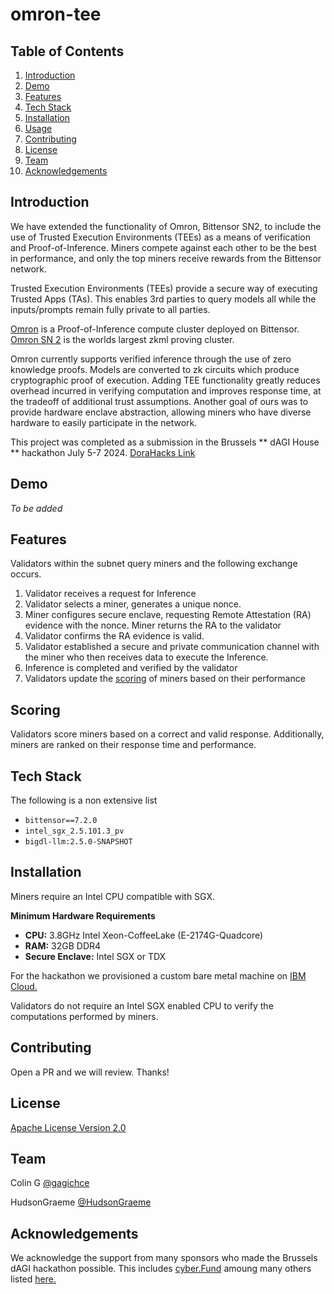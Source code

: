 # omron-tee

## Table of Contents

1. [Introduction](#introduction)
2. [Demo](#demo)
3. [Features](#features)
4. [Tech Stack](#tech-stack)
5. [Installation](#installation)
6. [Usage](#usage)
7. [Contributing](#contributing)
8. [License](#license)
9. [Team](#team)
10. [Acknowledgements](#acknowledgements)

## Introduction

We have extended the functionality of Omron, Bittensor SN2, to include the use of Trusted Execution Environments (TEEs) as a means of verification and Proof-of-Inference. Miners compete against each other to be the best in performance, and only the top miners receive rewards from the Bittensor network.

Trusted Execution Environments (TEEs) provide a secure way of executing Trusted Apps (TAs). This enables 3rd parties to query models all while the inputs/prompts remain fully private to all parties.

[Omron](https://omron.ai) is a Proof-of-Inference compute cluster deployed on Bittensor. [Omron SN 2](https://x.taostats.io/subnet/2) is the worlds largest zkml proving cluster.

Omron currently supports verified inference through the use of zero knowledge proofs. Models are converted to zk circuits which produce cryptographic proof of execution.
Adding TEE functionality greatly reduces overhead incurred in verifying computation and improves response time, at the tradeoff of additional trust assumptions. Another goal of ours was to provide hardware enclave abstraction, allowing miners who have diverse hardware to easily participate in the network.

This project was completed as a submission in the Brussels ** dAGI House ** hackathon July 5-7 2024. [DoraHacks Link](https://dorahacks.io/hackathon/dagihouse/buidl)

## Demo

*To be added*

## Features

Validators within the subnet query miners and the following exchange occurs.

1. Validator receives a request for Inference
2. Validator selects a miner, generates a unique nonce.
3. Miner configures secure enclave, requesting Remote Attestation (RA) evidence with the nonce. Miner returns the RA to the validator
4. Validator confirms the RA evidence is valid.
5. Validator established a secure and private communication channel with the miner who then receives data to execute the Inference.
6. Inference is completed and verified by the validator
7. Validators update the [scoring](#scoring) of miners based on their performance

## Scoring

Validators score miners based on a correct and valid response. Additionally, miners are ranked on their response time and performance.

## Tech Stack

The following is a non extensive list

- `bittensor==7.2.0`
- `intel_sgx_2.5.101.3_pv`
- `bigdl-llm:2.5.0-SNAPSHOT`

## Installation

Miners require an Intel CPU compatible with SGX.

**Minimum Hardware Requirements**
- **CPU:** 3.8GHz Intel Xeon-CoffeeLake (E-2174G-Quadcore)
- **RAM:** 32GB DDR4
- **Secure Enclave:** Intel SGX or TDX

For the hackathon we provisioned a custom bare metal machine on [IBM Cloud.](https://cloud.ibm.com/docs/bare-metal?topic=bare-metal-ordering-baremetal-server)

Validators do not require an Intel SGX enabled CPU to verify the computations performed by miners.

## Contributing

Open a PR and we will review. Thanks!

## License

[Apache License Version 2.0](/LICENSE)

## Team

Colin G [@gagichce](https://github.com/gagichce)

HudsonGraeme [@HudsonGraeme](https://github.com/HudsonGraeme)

## Acknowledgements

We acknowledge the support from many sponsors who made the Brussels dAGI hackathon possible. This includes [cyber.Fund](https://cyber.fund/) amoung many others listed [here.](https://dorahacks.io/hackathon/dagihouse/buidl)
